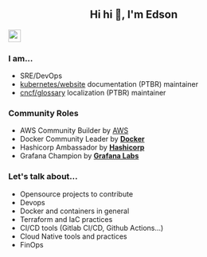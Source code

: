 <h2 align="center">Hi hi 👋, I'm Edson</h2>

<p><a href="https://www.linkedin.com/in/edsoncelio/"><img src="https://img.shields.io/badge/linkedin-%230077B5.svg?&style=for-the-badge&logo=linkedin&logoColor=white" height=25></a> 

### I am...
* SRE/DevOps
* [kubernetes/website](https://kubernetes.io/pt-br/) documentation (PTBR) maintainer
* [cncf/glossary](https://github.com/cncf/glossary) localization (PTBR) maintainer

### Community Roles
* AWS Community Builder by [AWS](https://aws.amazon.com/pt/developer/community/community-builders/)
* Docker Community Leader by **[Docker](https://events.docker.com/u/mc3fb2/#/about)**
* Hashicorp Ambassador by **[Hashicorp](https://www.hashicorp.com/)**
* Grafana Champion by **[Grafana Labs](https://grafana.com/community/champions/)**

### Let's talk about...
* Opensource projects to contribute 
* Devops
* Docker and containers in general
* Terraform and IaC practices
* CI/CD tools (Gitlab CI/CD, Github Actions...) 
* Cloud Native tools and practices
* FinOps

